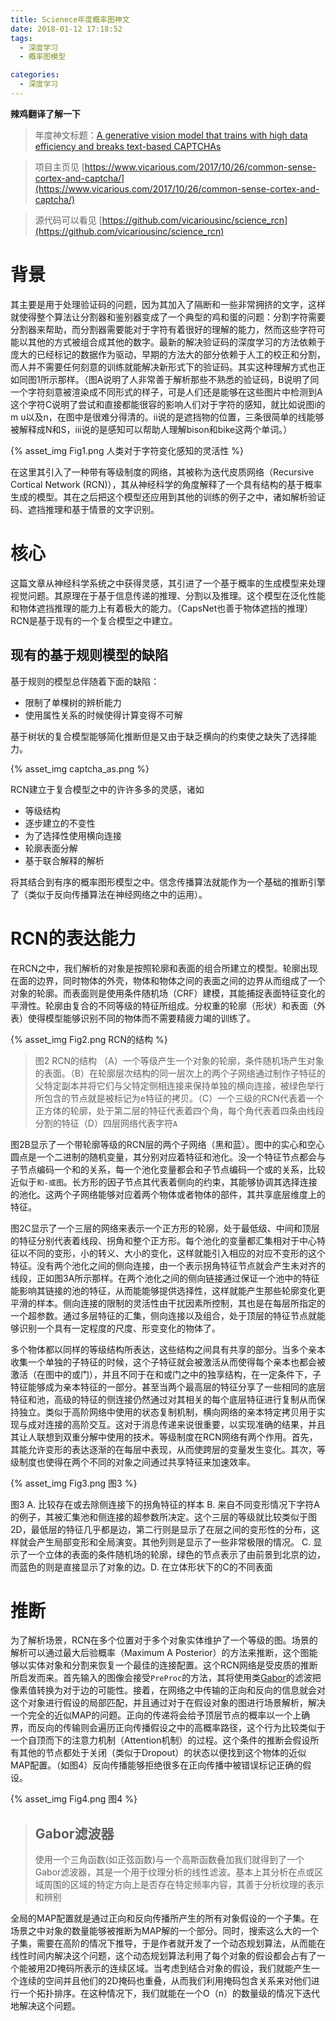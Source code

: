```yaml
---
title: Scienece年度概率图神文
date: 2018-01-12 17:18:52
tags:
  - 深度学习
  - 概率图模型

categories:
  - 深度学习
---
```


**辣鸡翻译了解一下**

> 年度神文标题：[A generative vision model that trains with high data efficiency and breaks text-based CAPTCHAs](http://science.sciencemag.org/content/358/6368/eaag2612)

> 项目主页见 [https://www.vicarious.com/2017/10/26/common-sense-cortex-and-captcha/](https://www.vicarious.com/2017/10/26/common-sense-cortex-and-captcha/)

> 源代码可以看见 [https://github.com/vicariousinc/science_rcn](https://github.com/vicariousinc/science_rcn)

# 背景

其主要是用于处理验证码的问题，因为其加入了隔断和一些非常拥挤的文字，这样就使得整个算法让分割器和鉴别器变成了一个典型的鸡和蛋的问题：分割字符需要分割器来帮助，而分割器需要能对于字符有着很好的理解的能力，然而这些字符可能以其他的方式被组合成其他的数字。最新的解决验证码的深度学习的方法依赖于庞大的已经标记的数据作为驱动，早期的方法大的部分依赖于人工的校正和分割，而人并不需要任何刻意的训练就能解决新形式下的验证码。其实这种理解方式也正如同图1所示那样。（图A说明了人非常善于解析那些不熟悉的验证码，B说明了同一个字符刻意被渲染成不同形式的样子，可是人们还是能够在这些图片中检测到A这个字符C说明了尝试和直接都能很容的影响人们对于字符的感知，就比如说图i的m u以及n，在图中是很难分得清的。ii说的是遮挡物的位置，三条很简单的线能够被解释成N和S，iii说的是感知可以帮助人理解bison和bike这两个单词。）

{% asset_img Fig1.png 人类对于字符变化感知的灵活性 %}

在这里其引入了一种带有等级制度的网络，其被称为迭代皮质网络（Recursive Cortical Network (RCN)），其从神经科学的角度解释了一个具有结构的基于概率生成的模型。其在之后把这个模型还应用到其他的训练的例子之中，诸如解析验证码、遮挡推理和基于情景的文字识别。

# 核心

这篇文章从神经科学系统之中获得灵感，其引进了一个基于概率的生成模型来处理视觉问题。其原理在于基于信息传递的推理、分割以及推理。这个模型在泛化性能和物体遮挡推理的能力上有着极大的能力。（CapsNet也善于物体遮挡的推理）RCN是基于现有的一个复合模型之中建立。

## 现有的基于规则模型的缺陷

基于规则的模型总伴随着下面的缺陷：

+ 限制了单棵树的辨析能力
+ 使用属性关系的时候使得计算变得不可解

基于树状的复合模型能够简化推断但是又由于缺乏横向的约束使之缺失了选择能力。

{% asset_img captcha_as.png %}

RCN建立于复合模型之中的许许多多的灵感，诸如

+ 等级结构
+ 逐步建立的不变性
+ 为了选择性使用横向连接
+ 轮廓表面分解
+ 基于联合解释的解析

将其结合到有序的概率图形模型之中。信念传播算法就能作为一个基础的推断引擎了（类似于反向传播算法在神经网络之中的运用）。

# RCN的表达能力

在RCN之中，我们解析的对象是按照轮廓和表面的组合所建立的模型。轮廓出现在面的边界，同时物体的外壳，物体和物体之间的表面之间的边界从而组成了一个对象的轮廓。而表面则是使用条件随机场（CRF）建模，其能捕捉表面特征变化的平滑性。轮廓由复合的不同等级的特征所组成。分权重的轮廓（形状）和表面（外表）使得模型能够识别不同的物体而不需要精疲力竭的训练了。

{% asset_img Fig2.png RCN的结构 %}

> 图2 RCN的结构 （A）一个等级产生一个对象的轮廓，条件随机场产生对象的表面。（B）在轮廓层次结构的同一层次上的两个子网络通过制作子特征的父特定副本并将它们与父特定侧相连接来保持单独的横向连接，被绿色举行所包含的节点就是被标记为e特征的拷贝。（C）一个三级的RCN代表着一个正方体的轮廓，处于第二层的特征代表着四个角，每个角代表着四条由线段分割的特征（D）四层网络代表字符`A`

图2B显示了一个带轮廓等级的RCN层的两个子网络（黑和蓝）。图中的实心和空心圆点是一个二进制的随机变量，其分别对应着特征和池化。没一个特征节点都会与子节点编码一个和的关系，每一个池化变量都会和子节点编码一个或的关系，比较近似于`和-或图`。长方形的因子节点其代表着侧向的约束，其能够协调其选择连接的池化。这两个子网络能够对应着两个物体或者物体的部件，其共享底层维度上的特征。

图2C显示了一个三层的网络来表示一个正方形的轮廓，处于最低级、中间和顶层的特征分别代表着线段、拐角和整个正方形。每个池化的变量都汇集相对于中心特征以不同的变形，小的转义、大小的变化，这样就能引入相应的对应不变形的这个特征。没有两个池化之间的侧向连接，由一个表示拐角特征节点就会产生未对齐的线段，正如图3A所示那样。在两个池化之间的侧向链接通过保证一个池中的特征能影响其链接的池的特征，从而能能够提供选择性，这样就能产生那些轮廓变化更平滑的样本。侧向连接的限制的灵活性由干扰因素所控制，其也是在每层所指定的一个超参数。通过多层特征的汇集，侧向连接以及组合，处于顶层的特征节点就能够识别一个具有一定程度的尺度、形变变化的物体了。

多个物体都以同样的等级结构所表达，这些结构之间具有共享的部分。当多个亲本收集一个单独的子特征的时候，这个子特征就会被激活从而使得每个亲本也都会被激活（在图中的或门），并且不同于在和或门之中的独享结构，在一定条件下，子特征能够成为亲本特征的一部分。甚至当两个最高层的特征分享了一些相同的底层特征和池，高级的特征的侧连接仍然通过对其相关的每个底层特征进行复制从而保持独立。类似于高阶网络中使用的状态复制机制，横向网络的亲本特定拷贝用于实现与成对连接的高阶交互。这对于消息传递来说很重要，以实现准确的结果，并且其让人联想到双重分解中使用的技术。等级制度在RCN网络有两个作用。首先，其能允许变形的表达逐渐的在每层中表现，从而使跨层的变量发生变化。其次，等级制度也使得在两个不同的对象之间通过共享特征来加速效率。

{% asset_img Fig3.png 图3 %}

图3 A. 比较存在或去除侧连接下的拐角特征的样本 B. 来自不同变形情况下字符A的例子，其被汇集池和侧连接的超参数所决定。这个三层的等级就比较类似于图2D，最低层的特征几乎都是边，第二行则是显示了在层之间的变形性的分布，这样就会产生局部变形和全局演变。其他列则是显示了一些非常极限的情况。 C. 显示了一个立体的表面的条件随机场的轮廓，绿色的节点表示了由前景到北京的边，而蓝色的则是直接显示了对象的边。D. 在立体形状下的C的不同表面

# 推断

为了解析场景，RCN在多个位置对于多个对象实体维护了一个等级的图。场景的解析可以通过最大后验概率（Maximum A Posterior）的方法来推断，这个图能够以实体对象和分割来恢复一个最佳的连接配置。这个RCN网络是受皮质的推断所启发而来。首先输入的图像会接受`PreProc`的方法，其将使用类[Gabor](https://en.wikipedia.org/wiki/Gabor_filter)的滤波把像素值转换为对于边的可能性。接着，在网络之中传输的正向和反向的信息就会对这个对象进行假设的局部匹配，并且通过对于在假设对象的图进行场景解析，解决一个完全的近似MAP的问题。正向的传递将会给予顶层节点的概率以一个上确界，而反向的传输则会遍历正向传播假设之中的高概率路径，这个行为比较类似于一个自顶而下的注意力机制（Attention机制）的过程。这个条件的推断会假设所有其他的节点都处于关闭（类似于Dropout）的状态以便找到这个物体的近似MAP配置。（如图4）反向传播能够拒绝很多在正向传播中被错误标记正确的假设。

{% asset_img Fig4.png 图4 %}

> ## Gabor滤波器
> 使用一个三角函数(如正弦函数)与一个高斯函数叠加我们就得到了一个Gabor滤波器，其是一个用于纹理分析的线性滤波。基本上其分析在点或区域周围的区域的特定方向上是否存在特定频率内容，其善于分析纹理的表示和辨别

全局的MAP配置就是通过正向和反向传播所产生的所有对象假设的一个子集。在场景之中对象的数量能够被推断为MAP解的一个部分。同时，搜索这么大的一个子集，需要在高阶的情况下推导，于是作者就开发了一个动态规划算法，从而能在线性时间内解决这个问题，这个动态规划算法利用了每个对象的假设都会占有了一个能被用2D掩码所表示的连续区域。当考虑到结合对象的假设，我们就能产生一个连续的空间并且他们的2D掩码也重叠，从而我们利用掩码包含关系来对他们进行一个拓扑排序。在这种情况下，我们就能在一个O（n）的数量级的情况下迭代地解决这个问题。
